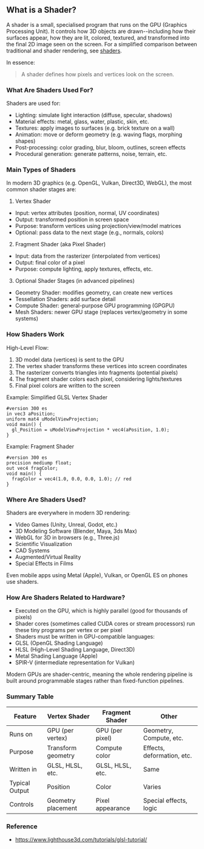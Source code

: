 
## What is a Shader?

A shader is a small, specialised program that runs on the GPU (Graphics Processing Unit). It controls how 3D objects are
drawn--including how their surfaces appear, how they are lit, colored, textured, and transformed into the final 2D image
seen on the screen. For a simplified comparison between traditional and shader rendering, see [shaders](./shaders/).

In essence:
> A shader defines how pixels and vertices look on the screen.


### What Are Shaders Used For?

Shaders are used for:
- Lighting: simulate light interaction (diffuse, specular, shadows)
- Material effects: metal, glass, water, plastic, skin, etc.
- Textures: apply images to surfaces (e.g. brick texture on a wall)
- Animation: move or deform geometry (e.g. waving flags, morphing shapes)
- Post-processing: color grading, blur, bloom, outlines, screen effects
- Procedural generation: generate patterns, noise, terrain, etc.


### Main Types of Shaders

In modern 3D graphics (e.g. OpenGL, Vulkan, Direct3D, WebGL), the most common shader stages are:

1. Vertex Shader
- Input: vertex attributes (position, normal, UV coordinates)
- Output: transformed position in screen space
- Purpose: transform vertices using projection/view/model matrices
- Optional: pass data to the next stage (e.g., normals, colors)

2. Fragment Shader (aka Pixel Shader)
- Input: data from the rasterizer (interpolated from vertices)
- Output: final color of a pixel
- Purpose: compute lighting, apply textures, effects, etc.

3. Optional Shader Stages (in advanced pipelines)
- Geometry Shader: modifies geometry, can create new vertices
- Tessellation Shaders: add surface detail
- Compute Shader: general-purpose GPU programming (GPGPU)
- Mesh Shaders: newer GPU stage (replaces vertex/geometry in some systems)


### How Shaders Work

High-Level Flow:
1. 3D model data (vertices) is sent to the GPU
2. The vertex shader transforms these vertices into screen coordinates
3. The rasterizer converts triangles into fragments (potential pixels)
4. The fragment shader colors each pixel, considering lights/textures
5. Final pixel colors are written to the screen

Example: Simplified GLSL Vertex Shader
```
#version 300 es
in vec3 aPosition;
uniform mat4 uModelViewProjection;
void main() {
  gl_Position = uModelViewProjection * vec4(aPosition, 1.0);
}
```
Example: Fragment Shader
```
#version 300 es
precision mediump float;
out vec4 fragColor;
void main() {
  fragColor = vec4(1.0, 0.0, 0.0, 1.0); // red
}
```

### Where Are Shaders Used?

Shaders are everywhere in modern 3D rendering:
- Video Games (Unity, Unreal, Godot, etc.)
- 3D Modeling Software (Blender, Maya, 3ds Max)
- WebGL for 3D in browsers (e.g., Three.js)
- Scientific Visualization
- CAD Systems
- Augmented/Virtual Reality
- Special Effects in Films

Even mobile apps using Metal (Apple), Vulkan, or OpenGL ES on phones use shaders.


### How Are Shaders Related to Hardware?

- Executed on the GPU, which is highly parallel (good for thousands of pixels)
- Shader cores (sometimes called CUDA cores or stream processors) run these tiny programs per vertex or per pixel
- Shaders must be written in GPU-compatible languages:
- GLSL (OpenGL Shading Language)
- HLSL (High-Level Shading Language, Direct3D)
- Metal Shading Language (Apple)
- SPIR-V (intermediate representation for Vulkan)

Modern GPUs are shader-centric, meaning the whole rendering pipeline is built around programmable
stages rather than fixed-function pipelines.


### Summary Table

|Feature           | Vertex Shader     | Fragment Shader      | Other|
|------------------|-------------------|----------------------|-------------------------|
|Runs on           | GPU (per vertex)  | GPU (per pixel)      | Geometry, Compute, etc.|
|Purpose           | Transform geometry| Compute color        | Effects, deformation, etc.|
|Written in        | GLSL, HLSL, etc.  | GLSL, HLSL, etc.     | Same|
|Typical Output    | Position          | Color                | Varies|
|Controls          | Geometry placement| Pixel appearance     | Special effects, logic|


### Reference

- https://www.lighthouse3d.com/tutorials/glsl-tutorial/
